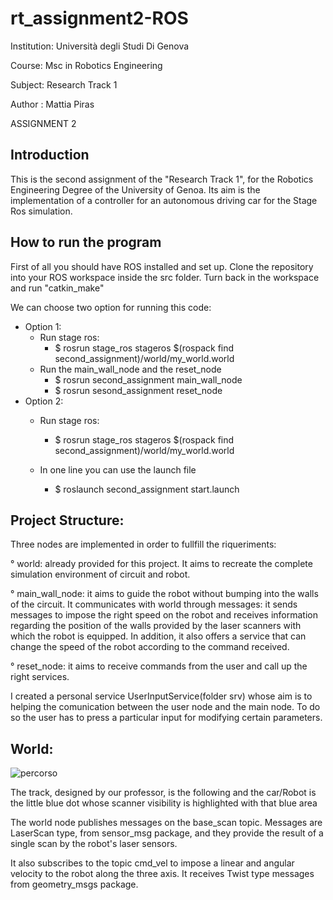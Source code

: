 # rt_assignment2-ROS
Institution: Università degli Studi Di Genova

Course: Msc in Robotics Engineering

Subject: Research Track 1

Author : Mattia Piras

ASSIGNMENT 2

Introduction
-------------------------------------------------------------------
This is the second assignment of the "Research Track 1", for the Robotics Engineering Degree of the University of Genoa.
Its aim is the implementation of a controller for an autonomous driving car for the Stage Ros simulation.

How to run the program
--------------------------------------------------------------------
First of all you should have ROS installed and set up. 
Clone the repository into your ROS workspace inside the src folder.
Turn back in the workspace and run "catkin_make"

We can choose two option for running this code:

- Option 1:
  - Run stage ros:
    - $ rosrun stage_ros stageros $(rospack find second_assignment)/world/my_world.world
  - Run the main_wall_node and the reset_node
    - $ rosrun second_assignment main_wall_node
    - $ rosrun sesond_assignment reset_node
- Option 2:
  - Run stage ros:
    - $ rosrun stage_ros stageros $(rospack find second_assignment)/world/my_world.world
    
  - In one line you can use the launch file 
    - $ roslaunch second_assignment start.launch
   
 Project Structure:
 ----------------------------------------------------------------------
 
  

Three nodes are implemented in order to fullfill the riqueriments:

 ° world: already provided for this project. It aims to recreate the complete simulation environment of circuit and robot. 
 
 ° main_wall_node: it aims to guide the robot without bumping into the walls of the circuit. It communicates with world through messages: it sends messages to impose the right speed on the robot and receives information regarding the position of the walls provided by the laser scanners with which the robot is equipped. In addition, it also offers a service that can change the speed of the robot according to the command received.
 
 ° reset_node: it aims to receive commands from the user and call up the right services.

I created a personal service UserInputService(folder srv) whose aim is to helping the comunication between the user node and the main node. To do so the user has 
to press a particular input for modifying certain parameters.

World:
--------------------------------------------------------------------------------------------



![percorso](https://user-images.githubusercontent.com/92534255/147251242-23cd5c29-8eb8-4cf9-b165-b36a9e23d213.JPG)






The track, designed by our professor, is the following and the car/Robot is the little blue dot
whose scanner visibility is highlighted with that blue area

The world node publishes messages on the base_scan topic. Messages are LaserScan type, from sensor_msg package, and they provide the result of a single scan by the robot's laser sensors.

It also subscribes to the topic cmd_vel to impose a linear and angular velocity to the robot along the three axis. It receives Twist type messages from geometry_msgs package.


